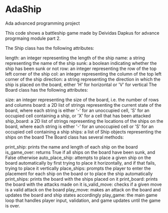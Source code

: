 # AdaShip
Ada advanced programming project



This code shows a battleship game made by Deividas Dapkus for advance progrmaing module part 2.

The Ship class has the following attributes:

length: an integer representing the length of the ship
name: a string representing the name of the ship
sunk: a boolean indicating whether the ship has been sunk or not
row: an integer representing the row of the top left corner of the ship
col: an integer representing the column of the top left corner of the ship
direction: a string representing the direction in which the ship is placed on the board, either 'H' for horizontal or 'V' for vertical
The Board class has the following attributes:

size: an integer representing the size of the board, i.e. the number of rows and columns
board: a 2D list of strings representing the current state of the board, where each string is either '-' for an unoccupied cell, 'S' for an occupied cell containing a ship, or 'X' for a cell that has been attacked
ship_board: a 2D list of strings representing the locations of the ships on the board, where each string is either '-' for an unoccupied cell or 'S' for an occupied cell containing a ship
ships: a list of Ship objects representing the ships on the board
The Board class has several methods:

print_ship: prints the name and length of each ship on the board
is_game_over: returns True if all ships on the board have been sunk, and False otherwise
auto_place_ship: attempts to place a given ship on the board automatically by first trying to place it horizontally, and if that fails, trying to place it vertically
place_ships: prompts the player to enter the placement for each ship on the board or to place the ship automatically
print_ships: prints the board with the ships placed on it
print_board: prints the board with the attacks made on it
is_valid_move: checks if a given move is a valid attack on the board
play_move: makes an attack on the board and updates the board and ship states accordingly
play_game: the main game loop that handles player input, validation, and game updates until the game is over.
